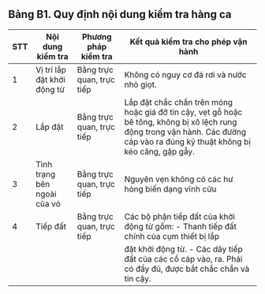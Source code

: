 ## Bảng B1. Quy định nội dung kiểm tra hàng ca

|   STT | Nội dung kiểm tra           | Phương pháp kiểm tra      | Kết quả kiểm tra cho phép vận hành                                                                                                                                              |
|-------|-----------------------------|---------------------------|---------------------------------------------------------------------------------------------------------------------------------------------------------------------------------|
|     1 | Vị trí lắp đặt khởi động từ | Bằng trực quan, trực tiếp | Không có nguy cơ đá rơi và nước nhỏ giọt.                                                                                                                                       |
|     2 | Lắp đặt                     | Bằng trực quan, trực tiếp | Lắp đặt chắc chắn trên móng hoặc giá đỡ tin cậy, vẹt gỗ hoặc bê tông, không bị xô lệch rung động trong vận hành. Các đường cáp vào ra đúng kỹ thuật không bị kéo căng, gập gẫy. |
|     3 | Tình trạng bên ngoài của vỏ | Bằng trực quan, trực tiếp | Nguyên vẹn không có các hư hỏng biến dạng vĩnh cửu                                                                                                                              |
|     4 | Tiếp đất                    | Bằng trực quan, trực tiếp | Các bộ phận tiếp đất của khởi động từ gồm: - Thanh tiếp đất chính của cụm thiết bị lắp                                                                                          |
|    |                                                                                                                              |                             | đặt khởi động từ. - Các dây tiếp đất của các cổ cáp vào, ra. Phải có đầy đủ, được bắt chắc chắn và tin cậy.                                                                                                                                                                                                                                                                                            |